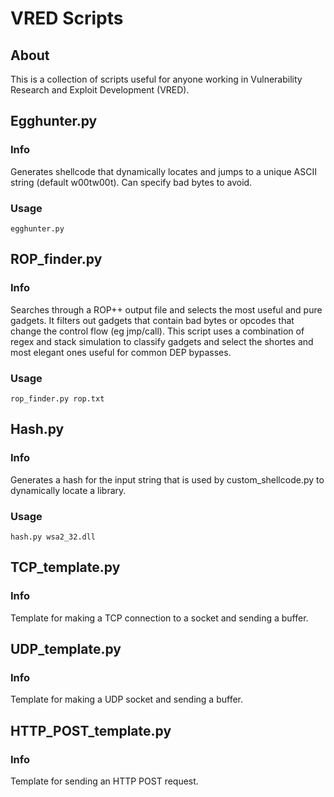 # VRED Scripts
## About
This is a collection of scripts useful for anyone working in Vulnerability Research and Exploit Development (VRED).

## Egghunter.py
### Info
Generates shellcode that dynamically locates and jumps to a unique ASCII string (default w00tw00t). Can specify bad bytes to avoid.
### Usage
```
egghunter.py
```

## ROP_finder.py
### Info
Searches through a ROP++ output file and selects the most useful and pure gadgets. It filters out gadgets that contain bad bytes or opcodes that change the control flow (eg jmp/call). This script uses a combination of regex and stack simulation to classify gadgets and select the shortes and most elegant ones useful for common DEP bypasses.
### Usage
```
rop_finder.py rop.txt
```

## Hash.py
### Info
Generates a hash for the input string that is used by custom_shellcode.py to dynamically locate a library.
### Usage
```
hash.py wsa2_32.dll
```

## TCP_template.py
### Info
Template for making a TCP connection to a socket and sending a buffer.

## UDP_template.py
### Info
Template for making a UDP socket and sending a buffer.

## HTTP_POST_template.py
### Info
Template for sending an HTTP POST request.
